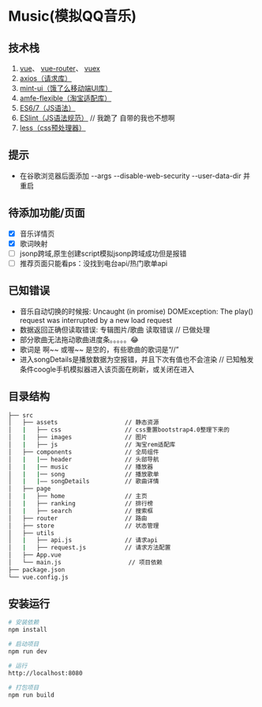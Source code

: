 #  Music(模拟QQ音乐)

## 技术栈
1. [vue](https://cn.vuejs.org/v2/guide/)、 [vue-router](https://router.vuejs.org/zh-cn/essentials/getting-started.html)、 [vuex](https://vuex.vuejs.org/zh-cn/getting-started.html)
2. [axios（请求库）](https://github.com/axios/axios)
3. [mint-ui（饿了么移动端UI库）](http://mint-ui.github.io/docs/#/zh-cn2)
4. [amfe-flexible（淘宝适配库）](https://github.com/amfe/lib-flexible)
7. [ES6/7（JS语法）](https://github.com/lukehoban/es6features)
8. [ESlint（JS语法规范）](https://github.com/standard/standard/blob/master/docs/RULES-zhcn.md)  // 我跪了 自带的我也不想啊
8. [less（css预处理器）](https://github.com/less/less-docs)

## 提示

- 在谷歌浏览器后面添加 --args --disable-web-security --user-data-dir 并重启


##  待添加功能/页面

- [x] 音乐详情页
- [x] 歌词映射
- [ ] jsonp跨域,原生创建script模拟jsonp跨域成功但是报错
- [ ] 推荐页面只能看ps：没找到电台api/热门歌单api

##  已知错误

- 音乐自动切换的时候报: Uncaught (in promise) DOMException: The play() request was interrupted by a new load request
- 数据返回正确但读取错误: 专辑图片/歌曲 读取错误   // 已做处理
- 部分歌曲无法拖动歌曲进度条。。。。。😂
- 歌词是 啊~~ 或喔~~ 是空的，有些歌曲的歌词是“//”
- 进入songDetails是播放数据为空报错，并且下次有值也不会渲染   // 已知触发条件coogle手机模拟器进入该页面在刷新，或关闭在进入

## 目录结构

``` bash
├── src                          
│   ├── assets                   // 静态资源
│   |   ├── css                  // css重置bootstrap4.0整理下来的
│   |   ├── images               // 图片
│   |   ├── js                   // 淘宝rem适配库
│   ├── components               // 全局组件
│   |   |── header               // 头部导航
│   |   |── music                // 播放器
│   |   |── song                 // 播放歌单  
│   |   |—— songDetails          // 歌曲详情
│   ├── page                   
│   |   ├── home                 // 主页
│   |   ├── ranking              // 排行榜
│   |   ├── search               // 搜索框
│   ├── router                   // 路由
│   ├── store                    // 状态管理
│   ├── utils                   
│   |   ├── api.js               // 请求api
│   |   ├── request.js           // 请求方法配置
│   ├── App.vue
│   └── main.js                   // 项目依赖
├── package.json                 
└── vue.config.js               
```

## 安装运行

``` bash
# 安装依赖
npm install

# 启动项目
npm run dev

# 运行
http://localhost:8080

# 打包项目
npm run build
```
